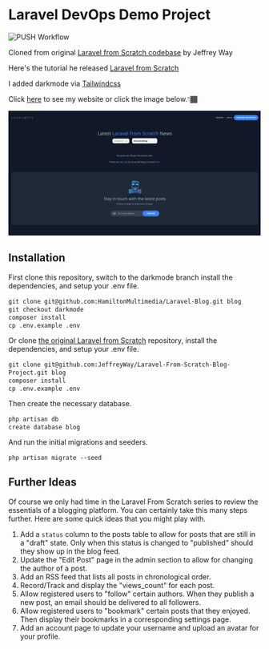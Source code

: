 # Laravel DevOps Demo Project

![PUSH Workflow](https://github.com/HamiltonMultimedia/Laravel-Blog/actions/workflows/push_workflow.yml/badge.svg)

Cloned from original [Laravel from Scratch codebase](https://github.com/JeffreyWay/Laravel-From-Scratch-Blog-Project) by Jeffrey Way

Here's the tutorial he released [Laravel from Scratch](http://laravelfromscratch.com)

I added darkmode via [Tailwindcss](https://tailwindcss.com/)

Click [here](https://www.laravel-blog.terencehamilton.com/) to see my website or click the image below.👇🏾

[![Added Darkmode](public/images/screen-shot.png)](https://www.laravel-blog.terencehamilton.com/)

## Installation

First clone this repository, switch to the darkmode branch install the dependencies, and setup your .env file.

```
git clone git@github.com:HamiltonMultimedia/Laravel-Blog.git blog
git checkout darkmode
composer install
cp .env.example .env
```

Or clone [the original Laravel from Scratch](http://laravelfromscratch.com) repository, install the dependencies, and setup your .env file.

```
git clone git@github.com:JeffreyWay/Laravel-From-Scratch-Blog-Project.git blog
composer install
cp .env.example .env
```

Then create the necessary database.

```
php artisan db
create database blog
```

And run the initial migrations and seeders.

```
php artisan migrate --seed
```

## Further Ideas

Of course we only had time in the Laravel From Scratch series to review the essentials of a blogging platform. You can certainly take this many 
steps further. Here are some quick ideas that you might play with.

1. Add a `status` column to the posts table to allow for posts that are still in a "draft" state. Only when this status is changed to "published" should they show up in the blog feed. 
2. Update the "Edit Post" page in the admin section to allow for changing the author of a post.
3. Add an RSS feed that lists all posts in chronological order.
4. Record/Track and display the "views_count" for each post.
5. Allow registered users to "follow" certain authors. When they publish a new post, an email should be delivered to all followers.
6. Allow registered users to "bookmark" certain posts that they enjoyed. Then display their bookmarks in a corresponding settings page.
7. Add an account page to update your username and upload an avatar for your profile.
